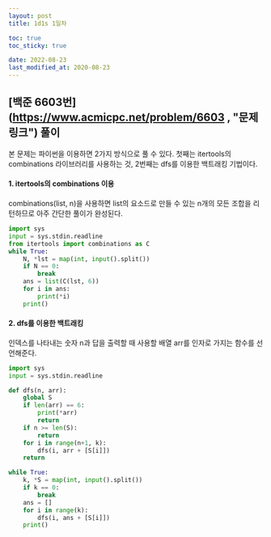 ```yaml
---
layout: post
title: 1d1s 1일차

toc: true
toc_sticky: true

date: 2022-08-23
last_modified_at: 2020-08-23
---
```


## [백준 6603번](https://www.acmicpc.net/problem/6603 , "문제 링크") 풀이
본 문제는 파이썬을 이용하면 2가지 방식으로 풀 수 있다. 첫째는 itertools의 combinations 라이브러리를 사용하는 것, 2번째는 dfs를 이용한 백트래킹 기법이다. 
#### 1. itertools의 combinations 이용
combinations(list, n)을 사용하면 list의 요소드로 만들 수 있는 n개의 모든 조합을 리턴하므로 아주 간단한 풀이가 완성된다.   

~~~python
import sys
input = sys.stdin.readline
from itertools import combinations as C
while True:
	N, *lst = map(int, input().split())
	if N == 0:
		break
	ans = list(C(lst, 6))
	for i in ans:
		print(*i)
	print()
~~~
   
#### 2. dfs를 이용한 백트래킹
인덱스를 나타내는 숫자 n과 답을 출력할 때 사용할 배열 arr를 인자로 가지는 함수를 선언해준다.   

~~~python
import sys
input = sys.stdin.readline

def dfs(n, arr):
    global S
    if len(arr) == 6:
        print(*arr)
        return
    if n >= len(S):
        return
    for i in range(n+1, k):
        dfs(i, arr + [S[i]])
    return

while True:
	k, *S = map(int, input().split())
	if k == 0:
		break
	ans = []
	for i in range(k):
		dfs(i, ans + [S[i]])
	print()
~~~
